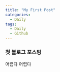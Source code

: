 ```yaml
---
title: "My First Post"
categories: 
  - Daily
tags:
  - Daily
  - Github
---
```


### 첫 블로그 포스팅
어렵다 어렵다 

[^posts]: Footnote test.
